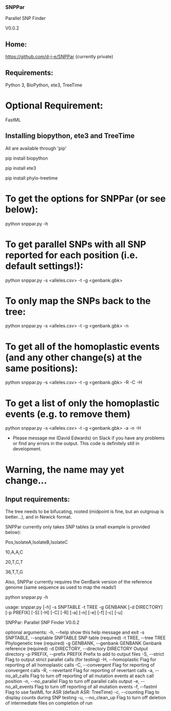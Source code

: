 ### SNPPar
Parallel SNP Finder

V0.0.2

## Home:

https://github.com/d-j-e/SNPPar (currently private)

## Requirements:

Python 3, BioPython, ete3, TreeTime 

# Optional Requirement:

FastML

## Installing biopython, ete3 and TreeTime

All are available through 'pip'

pip install biopython

pip install ete3

pip install phylo-treetime


# To get the options for SNPPar (or see below):

python snppar.py -h


# To get parallel SNPs with all SNP reported for each position (i.e. default settings!):

python snppar.py -s <alleles.csv> -t <tree> -g <genbank.gbk>


# To only map the SNPs back to the tree:
	
python snppar.py -s <alleles.csv> -t <tree> -g <genbank.gbk> -n 


# To get all of the homoplastic events (and any other change(s) at the same positions):
	
python snppar.py -s <alleles.csv> -t <tree> -g <genbank.gbk> -R -C -H


# To get a list of only the homoplastic events (e.g. to remove them)

python snppar.py -s <alleles.csv> -t <tree> -g <genbank.gbk> -a -n -H 


* Please message me (David Edwards) on Slack if you have any problems or find any errors in the output. This code is definitely still in development.

# Warning, the name may yet change...

## Input requirements:

The tree needs to be bifucating, rooted (midpoint is fine, but an outgroup is better...), and in Newick format.

SNPPar currently only takes SNP tables (a small example is provided below):


Pos,IsolateA,IsolateB,IsolateC

10,A,A,C

20,T,C,T

36,T,T,G


Also, SNPPar currently requires the GenBank version of the reference genome (same sequence as used to map the reads!)


python snppar.py -h

usage: snppar.py [-h] -s SNPTABLE -t TREE -g GENBANK [-d DIRECTORY]
                 [-p PREFIX] [-S] [-H] [-C] [-R] [-a] [-n] [-e] [-f] [-c] [-u]

SNPPar: Parallel SNP Finder V0.0.2

optional arguments:
  -h, --help            show this help message and exit
  -s SNPTABLE, --snptable SNPTABLE
                        SNP table (required)
  -t TREE, --tree TREE  Phylogenetic tree (required)
  -g GENBANK, --genbank GENBANK
                        Genbank reference (required)
  -d DIRECTORY, --directory DIRECTORY
                        Output directory
  -p PREFIX, --prefix PREFIX
                        Prefix to add to output files
  -S, --strict          Flag to output strict parallel calls (for testing)
  -H, --homoplastic     Flag for reporting of all homoplastic calls
  -C, --convergent      Flag for reporting of convergent calls
  -R, --revertant       Flag for reporting of revertant calls
  -a, --no_all_calls    Flag to turn off reporting of all mutation events at
                        each call position
  -n, --no_parallel     Flag to turn off parallel calls output
  -e, --no_all_events   Flag to turn off reporting of all mutation events
  -f, --fastml          Flag to use fastML for ASR (default ASR: TreeTime)
  -c, --counting        Flag to display counts during SNP testing
  -u, --no_clean_up     Flag to turn off deletion of intermediate files on
                        completion of run
